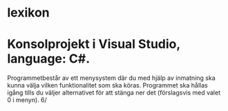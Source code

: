# lexikon
# Konsolprojekt i Visual Studio, language: C#.

Programmetbestår av ett menysystem där du med hjälp av inmatning ska kunna välja vilken funktionalitet som ska köras. Programmet ska hållas igång tills du väljer alternativet för att stänga ner det (förslagsvis med valet 0 i menyn). 
6/
